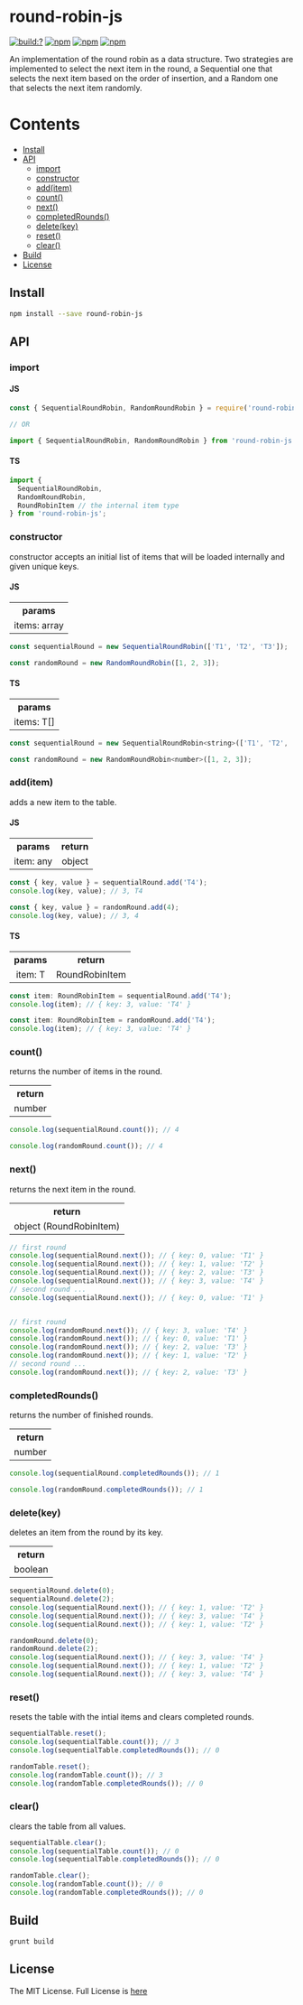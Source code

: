 # round-robin-js

[![build:?](https://travis-ci.org/eyas-ranjous/round-robin-js.svg?branch=main)](https://travis-ci.org/eyas-ranjous/round-robin-js) [![npm](https://img.shields.io/npm/v/round-robin-js.svg)](https://www.npmjs.com/package/round-robin-js) [![npm](https://img.shields.io/npm/dm/round-robin-js.svg)](https://www.npmjs.com/package/round-robin-js) [![npm](https://img.shields.io/badge/node-%3E=%206.0-blue.svg)](https://www.npmjs.com/package/round-robin-js)

An implementation of the round robin as a data structure. Two strategies are implemented to select the next item in the round, a Sequential one that selects the next item based on the order of insertion, and a Random one that selects the next item randomly.

# Contents
* [Install](#install)
* [API](#api)
  * [import](#import)
  * [constructor](#constructor)
  * [add(item)](#additem)
  * [count()](#count)
  * [next()](#next)
  * [completedRounds()](#completedrounds)
  * [delete(key)](#deletekey)
  * [reset()](#reset)
  * [clear()](#clear)
 * [Build](#build)
 * [License](#license)

## Install

```sh
npm install --save round-robin-js
```

## API

### import

#### JS

```js
const { SequentialRoundRobin, RandomRoundRobin } = require('round-robin-js');

// OR

import { SequentialRoundRobin, RandomRoundRobin } from 'round-robin-js';
```

#### TS

```js
import {
  SequentialRoundRobin,
  RandomRoundRobin,
  RoundRobinItem // the internal item type
} from 'round-robin-js';
```

### constructor
constructor accepts an initial list of items that will be loaded internally and given unique keys.

#### JS

<table>
  <tr>
    <th align="center">params</th>
  </tr>
  <tr>
    <td align="center">items: array</td>
  </tr>
</table>

```js
const sequentialRound = new SequentialRoundRobin(['T1', 'T2', 'T3']);

const randomRound = new RandomRoundRobin([1, 2, 3]);
```

#### TS

<table>
  <tr>
    <th align="center">params</th>
  </tr>
  <tr>
    <td align="center">items: T[]</td>
  </tr>
</table>

```js
const sequentialRound = new SequentialRoundRobin<string>(['T1', 'T2', 'T3']);

const randomRound = new RandomRoundRobin<number>([1, 2, 3]);
```

### add(item)
adds a new item to the table.

#### JS

<table>
  <tr>
    <th align="center">params</th>
    <th align="center">return</th>
  </tr>
  <tr>
    <td align="center">item: any</td>
    <td align="center">object</td>
  </tr>
</table>

```js
const { key, value } = sequentialRound.add('T4');
console.log(key, value); // 3, T4

const { key, value } = randomRound.add(4);
console.log(key, value); // 3, 4
```

#### TS

<table>
  <tr>
    <th align="center">params</th>
    <th align="center">return</th>
  </tr>
  <tr>
    <td align="center">item: T</td>
    <td align="center">RoundRobinItem</td>
  </tr>
</table>

```js
const item: RoundRobinItem = sequentialRound.add('T4');
console.log(item); // { key: 3, value: 'T4' }

const item: RoundRobinItem = randomRound.add('T4');
console.log(item); // { key: 3, value: 'T4' }
```

### count()
returns the number of items in the round.

<table>
  <tr>
    <th align="center">return</th>
  </tr>
  <tr>
    <td align="center">number</td>
  </tr>
</table>

```js
console.log(sequentialRound.count()); // 4

console.log(randomRound.count()); // 4
```

### next()
returns the next item in the round.

<table>
  <tr>
    <th align="center">return</th>
  </tr>
  <tr>
    <td align="center">object (RoundRobinItem)</td>
  </tr>
</table>

```js
// first round
console.log(sequentialRound.next()); // { key: 0, value: 'T1' }
console.log(sequentialRound.next()); // { key: 1, value: 'T2' }
console.log(sequentialRound.next()); // { key: 2, value: 'T3' }
console.log(sequentialRound.next()); // { key: 3, value: 'T4' }
// second round ...
console.log(sequentialRound.next()); // { key: 0, value: 'T1' }


// first round
console.log(randomRound.next()); // { key: 3, value: 'T4' }
console.log(randomRound.next()); // { key: 0, value: 'T1' }
console.log(randomRound.next()); // { key: 2, value: 'T3' }
console.log(randomRound.next()); // { key: 1, value: 'T2' }
// second round ...
console.log(randomRound.next()); // { key: 2, value: 'T3' }
```

### completedRounds()
returns the number of finished rounds.

<table>
  <tr>
    <th align="center">return</th>
  </tr>
  <tr>
    <td align="center">number</td>
  </tr>
</table>

```js
console.log(sequentialRound.completedRounds()); // 1

console.log(randomRound.completedRounds()); // 1
```

### delete(key)
deletes an item from the round by its key.

<table>
  <tr>
    <th align="center">return</th>
  </tr>
  <tr>
    <td align="center">boolean</td>
  </tr>
</table>

```js
sequentialRound.delete(0);
sequentialRound.delete(2);
console.log(sequentialRound.next()); // { key: 1, value: 'T2' }
console.log(sequentialRound.next()); // { key: 3, value: 'T4' }
console.log(sequentialRound.next()); // { key: 1, value: 'T2' }

randomRound.delete(0);
randomRound.delete(2);
console.log(sequentialRound.next()); // { key: 3, value: 'T4' }
console.log(sequentialRound.next()); // { key: 1, value: 'T2' }
console.log(sequentialRound.next()); // { key: 3, value: 'T4' }
```

### reset()
resets the table with the intial items and clears completed rounds.

```js
sequentialTable.reset();
console.log(sequentialTable.count()); // 3
console.log(sequentialTable.completedRounds()); // 0

randomTable.reset();
console.log(randomTable.count()); // 3
console.log(randomTable.completedRounds()); // 0
```

### clear()
clears the table from all values.

```js
sequentialTable.clear();
console.log(sequentialTable.count()); // 0
console.log(sequentialTable.completedRounds()); // 0

randomTable.clear();
console.log(randomTable.count()); // 0
console.log(randomTable.completedRounds()); // 0
```

## Build
```
grunt build
```

## License
The MIT License. Full License is [here](https://github.com/eyas-ranjous/round-robin-js/blob/main/LICENSE)
